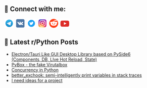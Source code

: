 ## 🔎 Connect with me:
[<img src="https://github.com/bullbesh/bullbesh/blob/main/images/Telegram.png" width="32" height="32" />](https://t.me/bullbesh)
[<img src="https://github.com/bullbesh/bullbesh/blob/main/images/VK.png" width="32" height="32" />](https://vk.com/bullbesh)
[<img src="https://github.com/bullbesh/bullbesh/blob/main/images/Twitter.png" width="32" height="32" />](https://twitter.com/bullbesh1)
[<img src="https://github.com/bullbesh/bullbesh/blob/main/images/Instagram.png" width="32" height="32" />](https://www.instagram.com/bullbesh)
[<img src="https://github.com/bullbesh/bullbesh/blob/main/images/Reddit.png" width="32" height="32" />](https://www.reddit.com/user/bullbesh)
[<img src="https://github.com/bullbesh/bullbesh/blob/main/images/YouTube.png" width="32" height="32" />](https://www.youtube.com/channel/UCtfjRs6uzgq5mfm8S06WTcg)

## 📕 Latest r/Python Posts
<!-- BLOG-POST-LIST:START -->
- [Electron/Tauri Like GUI Desktop Library based on PySide6 &lpar;Components, DB, LIve Hot Reload, State&rpar;](https://www.reddit.com/r/Python/comments/1lf8cs1/electrontauri_like_gui_desktop_library_based_on/)
- [PyBox - the fake Virutalbox](https://www.reddit.com/r/Python/comments/1lf6zow/pybox_the_fake_virutalbox/)
- [Concurrency in Python](https://www.reddit.com/r/Python/comments/1lf6o1p/concurrency_in_python/)
- [better_exchook: semi-intelligently print variables in stack traces](https://www.reddit.com/r/Python/comments/1lf5thc/better_exchook_semiintelligently_print_variables/)
- [I need ideas for a project](https://www.reddit.com/r/Python/comments/1lf5gv2/i_need_ideas_for_a_project/)
<!-- BLOG-POST-LIST:END -->
